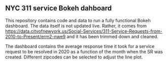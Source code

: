 ## NYC 311 service Bokeh dahboard
This repository contains code and data to run a fully functional Bokeh dashboard. The data itself is not updated live. Rather, it comes from https://data.cityofnewyork.us/Social-Services/311-Service-Requests-from-2010-to-Present/erm2-nwe9 and it has been trimmed down and cleaned.

The dashboard contains the average response time it took for a service request to be resolved in 2020 as a function of the month when the SR was created. Different zipcodes can be selected to adjust the line plot.
